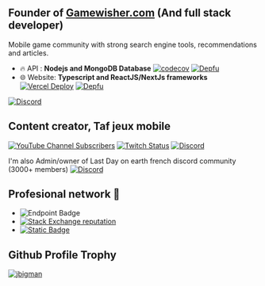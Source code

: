 ## Founder of [Gamewisher.com](https://gamewisher.com) (And full stack developer)
Mobile game community with strong search engine tools, recommendations and articles. 

- 🔥 API : **Nodejs and MongoDB Database** [![codecov](https://codecov.io/gh/jbigman/games-server/graph/badge.svg?token=UYxhWfqPw7)](https://codecov.io/gh/jbigman/games-server) [![Depfu](https://badges.depfu.com/badges/620172509f6a48415865e2e8cf505a34/overview.svg)](https://depfu.com/repos/github/jbigman/games-server?project_id=39103) 
- 🌐 Website: **Typescript and ReactJS/NextJs frameworks**  [![Vercel Deploy](https://therealsujitk-vercel-badge.vercel.app/?app=games-front-eight)](https://vercel.com/jbigman/games-front/deployments) [![Depfu](https://badges.depfu.com/badges/53c0a10ff9e1cd5b4d9e2c88ff85f1f5/overview.svg)](https://depfu.com/repos/github/jbigman/games-front?project_id=39104)

[![Discord](https://img.shields.io/discord/602450894986018826?logo=discord&logoColor=white&label=Join%20us%20on%20discord)](https://discord.gg/myvqHMaE8x)

## Content creator, Taf jeux mobile 
[![YouTube Channel Subscribers](https://img.shields.io/youtube/channel/subscribers/UCZ-I2GgElSi4rwic2WadaSg?style=flat&logo=youtube&logoColor=red&label=Taf%20jeux%20mobile)](https://www.youtube.com/c/tafjeuxmobile) [![Twitch Status](https://img.shields.io/twitch/status/taf_jeux_mobiles?logo=twitch&logoColor=white)](https://www.twitch.tv/taf_jeux_mobiles) [![Discord](https://img.shields.io/discord/759067859800031262?logo=discord&logoColor=white&label=Discord)](https://discord.gg/N7cFzsy) 

I'm also Admin/owner of Last Day on earth french discord community (3000+ members) [![Discord](https://img.shields.io/discord/522074068724219907?logo=discord&logoColor=white&label=Last%20Day%20on%20Earth)](https://discord.gg/JMvuZkz) 

## Profesional network 🌱
- ![Endpoint Badge](https://img.shields.io/endpoint?url=https%3A%2F%2Fhits.dwyl.com%2Fjbigman%2Fjbigman.json%3Fshow%3Dunique&logo=github&label=Profile%20views&color=blue)
- [![Stack Exchange reputation](https://img.shields.io/stackexchange/stackoverflow/r/2988788?logo=stackoverflow&label=Stackoverflow%20Reputation&logoColor=white&color=hsl(%2027%20%2C%2090%25%20%2C%2055%25%20))](https://stackoverflow.com/users/2988788/jbigman)
- [![Static Badge](https://img.shields.io/badge/Linkedin-Full%20Stack%20engineer-blue?logo=linkedin)](https://www.linkedin.com/in/jeremiegambin)

## Github Profile Trophy
<a href="https://github.com/ryo-ma/github-profile-trophy">
<img src="https://github-profile-trophy.vercel.app/?username=jbigman&margin-w=15&margin-h=15e&no-frame=true&title=AncientUser,Joined2020,LongTimeUser,Organizations,OGUser,Pulls,Followers,Commits,Repositories,Issues" alt="jbigman" />
</a>



           
